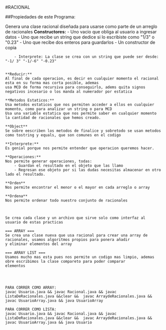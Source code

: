 
#RACIONAL

##Propiedades de este Programa:

Genera una clase racional diseñada para usarse como parte de un arreglo de racionales
    **Constructores:**
        - Uno vacio que obliga al usuario a ingresar datos
        - Uno que recibe un string que dedice si lo escribiste como "1/3" o "0.23"
        - Uno que recibe dos enteros para guardarlos
        - Un constructor de copia

        - Interprete: La clase se crea con un string que puede ser desde: "-1/ 3" "-1/-6" "-0.23" 

    
    **Reducir:**
    Al final de cada operacion, es decir en cualquier momento el racional esta en su forma mas corta posible, ademas
    usa MCD de forma recursiva para conseguirlo, adems quita signos negativos incesario o los manda al numerador por estatica

    **Metodos Estaticos:**
    Usa metodos estaticos que nos permiten acceder a ellos en cualquier momento, como para analizar un string o para MCD
    Usa una variable estatica que nos permite saber en cualquier momento la cantidad de racionales que hemos creado. 

    **Object**
    Se sobre eescriben los metodos de finalice y sobretodo se usan metodos como tostring y equals, que son comunes en el codigo

    **Interprete:**
    Es genial porque nos permite entender que operacion queremos hacer.

    **Operaciones:** 
    Nos permite generar operaciones, todas:
        - Guardan el resultado en el objeto que las llamo
        - Regresan ese objeto por si las dudas necesitas almacenar en otro lado el resultado.

    **Orden**
    Nos permite encontrar el menor o el mayor en cada arreglo o array

    **Ordena**
    Nos permite ordenar todo nuestro conjunto de racionales



    Se crea cada clase y un archivo que sirve solo como interfaz al usuario de estas practicas

    === ARRAY === 
    Se crea una clase nueva que usa racional para crear una array de racionales, usamos algoritmos propios para ponera añadir 
    y eliminar elementos del array

    === ARRAY LIST ===
    Usamos mucho mas esta pues nos permite un codigo mas limpio, ademas obre escribimos la clase compareto para poder comparar 
    elementos




    PARA CORRER COMO ARRAY:
    javac Usuario.java && javac Racional.java && javac ListaDeRacionales.java &&clear &&  javac ArraydeRacionales.java && javac UsuarioArray.java && java UsuarioArray

    PARA CORRER COMO LISTA:
    javac Usuario.java && javac Racional.java && javac ListaDeRacionales.java &&clear &&  javac ArraydeRacionales.java && javac UsuarioArray.java && java Usuario

